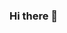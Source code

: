 ### Hi there 👋

<!--
**Arthur-s4ntxs/Arthur-s4ntxs** is a ✨ _special_ ✨ repository because its `README.md` (this file) appears on your GitHub profile.

minha vida:

🙏 estudo no sesi, senai e CNA
🌎 moro em São Paulo 
⚡ tenho 16 anos
👾 amo video game






